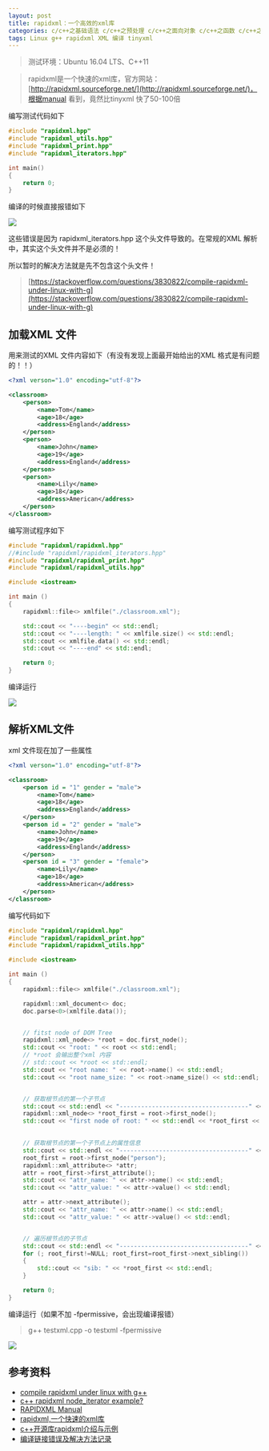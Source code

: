 ```yaml
---
layout: post
title: rapidxml：一个高效的xml库
categories: c/c++之基础语法 c/c++之预处理 c/c++之面向对象 c/c++之函数 c/c++之指针与内存
tags: Linux g++ rapidxml XML 编译 tinyxml
---
```


>测试环境：Ubuntu 16.04 LTS、C++11

>rapidxml是一个快速的xml库，官方网站：[http://rapidxml.sourceforge.net/](http://rapidxml.sourceforge.net/)，根据manual 看到，竟然比tinyxml 快了50-100倍

编写测试代码如下

```c++
#include "rapidxml.hpp"
#include "rapidxml_utils.hpp"
#include "rapidxml_print.hpp"
#include "rapidxml_iterators.hpp"

int main()
{
    return 0;
}
```

编译的时候直接报错如下

![](../media/image/2019-11-02/01.png)

这些错误是因为 rapidxml_iterators.hpp 这个头文件导致的。在常规的XML 解析中，其实这个头文件并不是必须的！

所以暂时的解决方法就是先不包含这个头文件！

>[https://stackoverflow.com/questions/3830822/compile-rapidxml-under-linux-with-g](https://stackoverflow.com/questions/3830822/compile-rapidxml-under-linux-with-g)

## 加载XML 文件

用来测试的XML 文件内容如下（有没有发现上面最开始给出的XML 格式是有问题的！！）

```xml
<?xml verson="1.0" encoding="utf-8"?>

<classroom>
    <person>
        <name>Tom</name>
        <age>18</age>
        <address>England</address>
    </person>
    <person>
        <name>John</name>
        <age>19</age>
        <address>England</address>
    </person>
    <person>
        <name>Lily</name>
        <age>18</age>
        <address>American</address>
    </person>
</classroom>
```

编写测试程序如下

```c++
#include "rapidxml/rapidxml.hpp"
//#include "rapidxml/rapidxml_iterators.hpp"
#include "rapidxml/rapidxml_print.hpp"
#include "rapidxml/rapidxml_utils.hpp"

#include <iostream>

int main ()
{
    rapidxml::file<> xmlfile("./classroom.xml");

    std::cout << "----begin" << std::endl;
    std::cout << "----length: " << xmlfile.size() << std::endl;
    std::cout << xmlfile.data() << std::endl;
    std::cout << "----end" << std::endl;

    return 0;
}
```

编译运行

![](../media/image/2019-11-02/02.png)

## 解析XML文件

xml 文件现在加了一些属性

```xml
<?xml verson="1.0" encoding="utf-8"?>

<classroom>
    <person id = "1" gender = "male">
        <name>Tom</name>
        <age>18</age>
        <address>England</address>
    </person>
    <person id = "2" gender = "male">
        <name>John</name>
        <age>19</age>
        <address>England</address>
    </person>
    <person id = "3" gender = "female">
        <name>Lily</name>
        <age>18</age>
        <address>American</address>
    </person>
</classroom>

```

编写代码如下

```c++
#include "rapidxml/rapidxml.hpp"
#include "rapidxml/rapidxml_print.hpp"
#include "rapidxml/rapidxml_utils.hpp"

#include <iostream>

int main ()
{
    rapidxml::file<> xmlfile("./classroom.xml");

    rapidxml::xml_document<> doc;
    doc.parse<0>(xmlfile.data());


    // fitst node of DOM Tree
    rapidxml::xml_node<> *root = doc.first_node();
    std::cout << "root: " << root << std::endl;
    // *root 会输出整个xml 内容
    // std::cout << *root << std::endl;
    std::cout << "root name: " << root->name() << std::endl;
    std::cout << "root name_size: " << root->name_size() << std::endl;


    // 获取根节点的第一个子节点
    std::cout << std::endl << "------------------------------------" << std::endl;
    rapidxml::xml_node<> *root_first = root->first_node();
    std::cout << "first node of root: " << std::endl << *root_first << std::endl;

    
    // 获取根节点的第一个子节点上的属性信息
    std::cout << std::endl << "------------------------------------" << std::endl;
    root_first = root->first_node("person");
    rapidxml::xml_attribute<> *attr;
    attr = root_first->first_attribute();
    std::cout << "attr_name: " << attr->name() << std::endl;
    std::cout << "attr_value: " << attr->value() << std::endl;

    attr = attr->next_attribute();
    std::cout << "attr_name: " << attr->name() << std::endl;
    std::cout << "attr_value: " << attr->value() << std::endl;


    // 遍历根节点的子节点
    std::cout << std::endl << "------------------------------------" << std::endl;
    for (; root_first!=NULL; root_first=root_first->next_sibling())
    {
        std::cout << "sib: " << *root_first << std::endl;
    }

    return 0;
}
```

编译运行（如果不加 -fpermissive，会出现编译报错）

>g++ testxml.cpp -o testxml -fpermissive

![](../media/image/2019-11-02/03.png)

## 参考资料

* [compile rapidxml under linux with g++](https://stackoverflow.com/questions/3830822/compile-rapidxml-under-linux-with-g)
* [c++ rapidxml node_iterator example?](https://stackoverflow.com/questions/2104523/c-rapidxml-node-iterator-example)
* [RAPIDXML Manual](http://rapidxml.sourceforge.net/manual.html)
* [rapidxml,一个快速的xml库](https://www.cnblogs.com/lancidie/archive/2013/04/13/3019527.html)
* [c++开源库rapidxml介绍与示例](https://blog.csdn.net/v_xchen_v/article/details/75634273)
* [编译链接错误及解决方法记录](https://blog.csdn.net/woxiwangxuehaocpp/article/details/43764811)